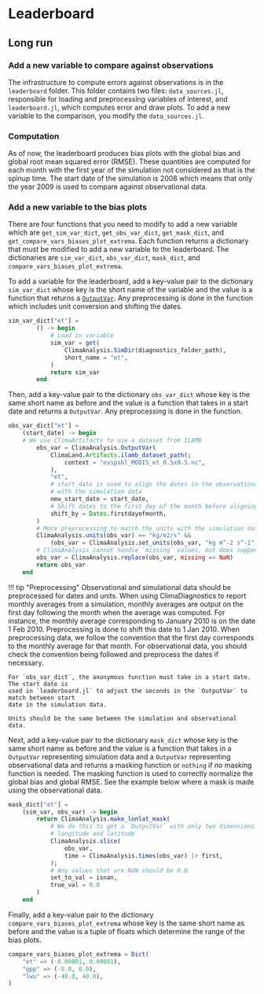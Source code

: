 # Leaderboard

## Long run

### Add a new variable to compare against observations
The infrastructure to compute errors against observations is in the `leaderboard` folder.
This folder contains two files: `data_sources.jl`, responsible for loading and preprocessing
variables of interest, and `leaderboard.jl`, which computes error and draw plots. To add a
new variable to the comparison, you modify the `data_sources.jl`.

### Computation
As of now, the leaderboard produces bias plots with the global bias and global root mean
squared error (RMSE). These quantities are computed for each month with the first year of
the simulation not considered as that is the spinup time. The start date of the simulation
is 2008 which means that only the year 2009 is used to compare against observational data.

### Add a new variable to the bias plots
There are four functions that you need to modify to add a new variable which are
`get_sim_var_dict`, `get_obs_var_dict`, `get_mask_dict`, and
`get_compare_vars_biases_plot_extrema`. Each function returns a dictionary that must be
modified to add a new variable to the leaderboard. The dictionaries are `sim_var_dict`,
`obs_var_dict`, `mask_dict`, and `compare_vars_biases_plot_extrema`.

To add a variable for the leaderboard, add a key-value pair to the dictionary `sim_var_dict`
whose key is the short name of the variable and the value is a function that returns a
[`OutputVar`](https://clima.github.io/ClimaAnalysis.jl/stable/var/). Any preprocessing is done
in the function which includes unit conversion and shifting the dates.

```julia
sim_var_dict["et"] =
        () -> begin
            # Load in variable
            sim_var = get(
                ClimaAnalysis.SimDir(diagnostics_folder_path),
                short_name = "et",
            )
            return sim_var
        end
```

Then, add a key-value pair to the dictionary `obs_var_dict` whose key is the same short name
as before and the value is a function that takes in a start date and returns a `OutputVar`.
Any preprocessing is done in the function.

```julia
obs_var_dict["et"] =
    (start_date) -> begin
    # We use ClimaArtifacts to use a dataset from ILAMB
        obs_var = ClimaAnalysis.OutputVar(
            ClimaLand.Artifacts.ilamb_dataset_path(;
                context = "evspsbl_MODIS_et_0.5x0.5.nc",
            ),
            "et",
            # start_date is used to align the dates in the observational data
            # with the simulation data
            new_start_date = start_date,
            # Shift dates to the first day of the month before aligning the dates
            shift_by = Dates.firstdayofmonth,
        )
        # More preprocessing to match the units with the simulation data
        ClimaAnalysis.units(obs_var) == "kg/m2/s" &&
            (obs_var = ClimaAnalysis.set_units(obs_var, "kg m^-2 s^-1"))
        # ClimaAnalysis cannot handle `missing` values, but does support handling NaNs
        obs_var = ClimaAnalysis.replace(obs_var, missing => NaN)
        return obs_var
    end
```

!!! tip "Preprocessing"
    Observational and simulational data should be preprocessed for dates and units. When
    using ClimaDiagnostics to report monthly averages from a simulation, monthly averages
    are output on the first day following the month when the average was computed. For
    instance, the monthly average corresponding to January 2010 is on the date 1 Feb 2010.
    Preprocessing is done to shift this date to 1 Jan 2010. When preprocessing data, we
    follow the convention that the first day corresponds to the monthly average for that
    month. For observational data, you should check the convention being followed and
    preprocess the dates if necessary.

    For `obs_var_dict`, the anonymous function must take in a start date. The start date is
    used in `leaderboard.jl` to adjust the seconds in the `OutputVar` to match between start
    date in the simulation data.

    Units should be the same between the simulation and observational data.

Next, add a key-value pair to the dictionary `mask_dict` whose key is the same short name
as before and the value is a function that takes in a `OutputVar` representing simulation
data and a `OutputVar` representing observational data and returns a masking function or
`nothing` if no masking function is needed. The masking function is used to correctly
normalize the global bias and global RMSE. See the example below where a mask is made using
the observational data.

```julia
mask_dict["et"] =
    (sim_var, obs_var) -> begin
        return ClimaAnalysis.make_lonlat_mask(
            # We do this to get a `OutputVar` with only two dimensions:
            # longitude and latitude
            ClimaAnalysis.slice(
                obs_var,
                time = ClimaAnalysis.times(obs_var) |> first,
            );
            # Any values that are NaN should be 0.0
            set_to_val = isnan,
            true_val = 0.0
        )
    end
```

Finally, add a key-value pair to the dictionary `compare_vars_biases_plot_extrema` whose
key is the same short name as before and the value is a tuple of floats which determine
the range of the bias plots.

```julia
compare_vars_biases_plot_extrema = Dict(
    "et" => (-0.00001, 0.00001),
    "gpp" => (-8.0, 8.0),
    "lwu" => (-40.0, 40.0),
)
```
